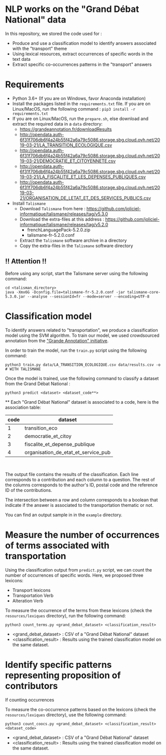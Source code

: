# NLP works on the "Grand Débat National" data

In this repository, we stored the code used for :

 * Produce and use a classification model to identify answers associated with the "transport" theme
 * Using lexical resources, extract occurrences of specific words in the text data
 * Extract specific co-occurrences patterns in the "transport" answers

# Requirements

 * Python 3.6+ (If you are on Windows, favor Anaconda installation)
 * Install the packages listed in the `requirements.txt` file. If you are on Linux/MacOS, run the following command : `pip3 install -r requirements.txt`
 * If you are on Linux/MacOS, run the `prepare.sh`, else download and extract the required data in a `data` directory:
    * https://grandeannotation.fr/downloadResults 
    * http://opendata.auth-6f31f706db6f4a24b55f42a6a79c5086.storage.sbg.cloud.ovh.net/2019-03-21/LA_TRANSITION_ECOLOGIQUE.csv
    * http://opendata.auth-6f31f706db6f4a24b55f42a6a79c5086.storage.sbg.cloud.ovh.net/2019-03-21/DEMOCRATIE_ET_CITOYENNETE.csv
    * http://opendata.auth-6f31f706db6f4a24b55f42a6a79c5086.storage.sbg.cloud.ovh.net/2019-03-21/LA_FISCALITE_ET_LES_DEPENSES_PUBLIQUES.csv
    * http://opendata.auth-6f31f706db6f4a24b55f42a6a79c5086.storage.sbg.cloud.ovh.net/2019-03-21/ORGANISATION_DE_LETAT_ET_DES_SERVICES_PUBLICS.csv
  * Install `Talismane` 
    * Download `Talismane` from here :
        https://github.com/joliciel-informatique/talismane/releases/tag/v5.3.0
    * Download the extra-files at this address : https://github.com/joliciel-informatique/talismane/releases/tag/v5.2.0
        * frenchLanguagePack-5.2.0.zip
        *  talismane-fr-5.2.0.conf
    * Extract the `Talismane` software archive in a directory
    * Copy the extra-files in the `Talismane` software directory

## !! Attention !!

Before using any script, start the Talismane server using the following command:

    cd <talisman_directory>
    java -Xmx6G -Dconfig.file=talismane-fr-5.2.0.conf -jar talismane-core-5.3.0.jar --analyse --sessionId=fr --mode=server --encoding=UTF-8


# Classification model

To identify answers related to "transportation", we produce a classification model using the SVM algorithm. To train our model, we used crowdsourced annotation from the ["Grande Annotation" initiative](https://grandeannotation.fr/).

In order to train the model, run the `train.py` script using the following command:

    python3 train.py data/LA_TRANSITION_ECOLOGIQUE.csv data/results.csv -o # WITH TALISMANE

Once the model is trained, use the following command to classify a dataset from the Grand Débat National : 

    python3 predict <dataset> <dataset_code**>

** Each "Grand Débat National" dataset is associated to a code, here is the association table:

| code | dataset                             |
|------|-------------------------------------|
| 1    | transition_eco                      |
| 2    | democratie_et_citoy                 |
| 3    | fiscalite_et_depense_publique       |
| 4    | organisation_de_etat_et_service_pub |

<br> 

The output file contains the results of the classification. Each line corresponds to a contribution and each column to a question. The rest of the columns corresponds to the author's ID, postal code and the reference ID of the contributions.

The intersection between a row and column corresponds to a boolean that indicate if the answer is associated to the transportation thematic or not.

You can find an output sample in in the `example` directory.

# Measure the number of occurrences of terms associated with transportation

Using the classification output from `predict.py` script, we can count the number of occurrences of specific words. Here, we proposed three lexicons:

 * Transport lexicons
 * Transportation Verb
 * Alteration Verb

To measure the occurrence of the terms from these lexicons (check the `resources/lexiques` directory), run the following command:

    python3 count_terms.py <grand_debat_dataset> <classification_result>

* <grand_debat_dataset> : CSV of a "Grand Débat National" dataset
* <classification_result> : Results using the trained classification model on the same dataset.

# Identify specific patterns representing proposition of contributors

If counting occurrences 

To measure the co-occurrence patterns based on the lexicons (check the `resources/lexiques` directory), use the following command:

    python3 count_coocs.py <grand_debat_dataset> <classification_result> <dataset_code>

 * <grand_debat_dataset> : CSV of a "Grand Débat National" dataset
 * <classification_result> : Results using the trained classification model on the same dataset.